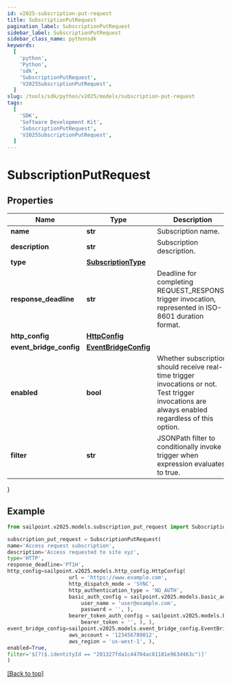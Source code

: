 ```yaml
---
id: v2025-subscription-put-request
title: SubscriptionPutRequest
pagination_label: SubscriptionPutRequest
sidebar_label: SubscriptionPutRequest
sidebar_class_name: pythonsdk
keywords:
  [
    'python',
    'Python',
    'sdk',
    'SubscriptionPutRequest',
    'V2025SubscriptionPutRequest',
  ]
slug: /tools/sdk/python/v2025/models/subscription-put-request
tags:
  [
    'SDK',
    'Software Development Kit',
    'SubscriptionPutRequest',
    'V2025SubscriptionPutRequest',
  ]
---
```


# SubscriptionPutRequest

## Properties

| Name | Type | Description | Notes |
| --- | --- | --- | --- |
| **name** | **str** | Subscription name. | [optional] |
| **description** | **str** | Subscription description. | [optional] |
| **type** | [**SubscriptionType**](subscription-type) |  | [optional] |
| **response_deadline** | **str** | Deadline for completing REQUEST_RESPONSE trigger invocation, represented in ISO-8601 duration format. | [optional] [default to 'PT1H'] |
| **http_config** | [**HttpConfig**](http-config) |  | [optional] |
| **event_bridge_config** | [**EventBridgeConfig**](event-bridge-config) |  | [optional] |
| **enabled** | **bool** | Whether subscription should receive real-time trigger invocations or not. Test trigger invocations are always enabled regardless of this option. | [optional] [default to True] |
| **filter** | **str** | JSONPath filter to conditionally invoke trigger when expression evaluates to true. | [optional] |

}

## Example

```python
from sailpoint.v2025.models.subscription_put_request import SubscriptionPutRequest

subscription_put_request = SubscriptionPutRequest(
name='Access request subscription',
description='Access requested to site xyz',
type='HTTP',
response_deadline='PT1H',
http_config=sailpoint.v2025.models.http_config.HttpConfig(
                    url = 'https://www.example.com',
                    http_dispatch_mode = 'SYNC',
                    http_authentication_type = 'NO_AUTH',
                    basic_auth_config = sailpoint.v2025.models.basic_auth_config.BasicAuthConfig(
                        user_name = 'user@example.com',
                        password = '', ),
                    bearer_token_auth_config = sailpoint.v2025.models.bearer_token_auth_config.BearerTokenAuthConfig(
                        bearer_token = '', ), ),
event_bridge_config=sailpoint.v2025.models.event_bridge_config.EventBridgeConfig(
                    aws_account = '123456789012',
                    aws_region = 'us-west-1', ),
enabled=True,
filter='$[?($.identityId == "201327fda1c44704ac01181e963d463c")]'
)

```

[[Back to top]](#)
